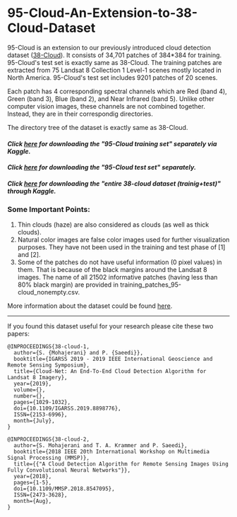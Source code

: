 # 95-Cloud-An-Extension-to-38-Cloud-Dataset

95-Cloud is an extension to our previously introduced cloud detection dataset ([38-Cloud](https://github.com/SorourMo/38-Cloud-A-Cloud-Segmentation-Dataset)). It consists of 34,701 patches of 384*384 for training. 95-Cloud's test set is exactly same as 38-Cloud.
The training patches are extracted from 75 Landsat 8 Collection 1 Level-1 scenes mostly located in North America. 95-Cloud's test set includes 9201 patches of 20 scenes.

Each patch has 4 corresponding spectral channels which are Red (band 4), Green (band 3), Blue (band 2), and Near Infrared (band 5). Unlike other computer vision images, these channels are not combined together. Instead, they are in their correspondig directories. 

The directory tree of the dataset is exactly same as 38-Cloud.

#### *Click [here](www.kaggle.com/sorour/95cloud-cloud-segmentation-in-satellite-images) for downloading the "95-Cloud training set" separately via Kaggle.*
#### *Click [here](https://vault.sfu.ca/index.php/s/VRzcxMyoQlBMT2D) for downloading the "95-Cloud test set" separately.*
##### *Click [here](https://www.kaggle.com/sorour/38cloud-cloud-segmentation-in-satellite-images) for downloading the "entire 38-cloud dataset (trainig+test)" through Kaggle.*

### Some Important Points:
1. Thin clouds (haze) are also considered as clouds (as well as thick clouds).
2. Natural color images are false color images used for further visualization purposes. They have not been used in the training and test phase of \[1] and \[2]\.  
3. Some of the patches do not have useful information (0 pixel values) in them. That is because of the black margins around the Landsat 8 images. The name of all 21502 informative patches (having less than 80\% black margin) are provided in training_patches_95-cloud_nonempty.csv.


More information about the dataset could be found [here](https://github.com/SorourMo/38-Cloud-A-Cloud-Segmentation-Dataset/blob/master/README.md).
**************************************
If you found this dataset useful for your research please cite these two papers:    

```  
@INPROCEEDINGS{38-cloud-1,
  author={S. {Mohajerani} and P. {Saeedi}},
  booktitle={IGARSS 2019 - 2019 IEEE International Geoscience and Remote Sensing Symposium},
  title={Cloud-Net: An End-To-End Cloud Detection Algorithm for Landsat 8 Imagery},
  year={2019},
  volume={},
  number={},
  pages={1029-1032},
  doi={10.1109/IGARSS.2019.8898776},
  ISSN={2153-6996},
  month={July},
}

@INPROCEEDINGS{38-cloud-2,   
  author={S. Mohajerani and T. A. Krammer and P. Saeedi},   
  booktitle={2018 IEEE 20th International Workshop on Multimedia Signal Processing (MMSP)},   
  title={{"A Cloud Detection Algorithm for Remote Sensing Images Using Fully Convolutional Neural Networks"}},   
  year={2018},    
  pages={1-5},   
  doi={10.1109/MMSP.2018.8547095},   
  ISSN={2473-3628},   
  month={Aug},  
}

